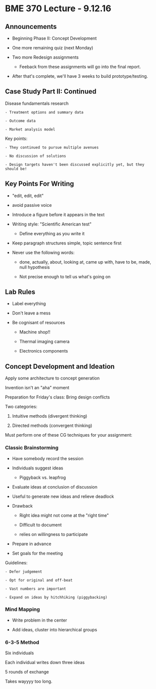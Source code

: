 # BME 370 Lecture - 9.12.16

## Announcements

- Beginning Phase II: Concept Development

- One more remaining quiz (next Monday)

- Two more Redesign assignments

    - Feeback from these assignments will go into the final report.

- After that's complete, we'll have 3 weeks to build prototype/testing.

## Case Study Part II: Continued

Disease fundamentals research

    - Treatment options and summary data

    - Outcome data

    - Market analysis model

Key points:

    - They continued to pursue multiple avenues

    - No discussion of solutions

    - Design targets haven't been discussed explicitly yet, but they should be!

## Key Points For Writing

- "edit, edit, edit"

- avoid passive voice

- Introduce a figure before it appears in the text

- Writing style: "Scientific American test"

    - Define everything as you write it

- Keep paragraph structures simple, topic sentence first

- Never use the following words:

    - done, actually, about, looking at, came up with, have to be, made,
      null hypothesis

    - Not precise enough to tell us what's going on

## Lab Rules

- Label everything

- Don't leave a mess

- Be cognisant of resources

    - Machine shop!!

    - Thermal imaging camera

    - Electronics components

## Concept Development and Ideation

Apply some architecture to concept generation

Invention isn't an "aha" moment

Preparation for Friday's class: Bring design conflicts

Two categories:

1. Intuitive methods (divergent thinking)

2. Directed methods (convergent thinking)

Must perform one of these CG techniques for your assignment:

### Classic Brainstorming

- Have somebody record the session

- Individuals suggest ideas

    - Piggyback vs. leapfrog

- Evaluate ideas at conclusion of discussion

- Useful to generate new ideas and relieve deadlock

- Drawback

    - Right idea might not come at the "right time"

    - Difficult to document

    - relies on willingness to participate

- Prepare in advance

- Set goals for the meeting

Guidelines:

    - Defer judgement

    - Opt for original and off-beat

    - Vast numbers are important

    - Expand on ideas by hitchhiking (piggybacking)

### Mind Mapping

- Write problem in the center

- Add ideas, cluster into hierarchical groups

### 6-3-5 Method

Six individuals

Each individual writes down three ideas

5 rounds of exchange

Takes wayyyy too long.
